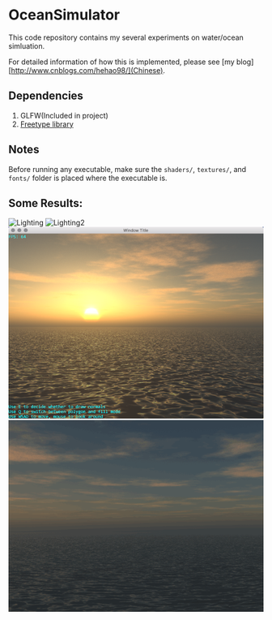 # OceanSimulator
This code repository contains my several experiments on water/ocean simluation.

For detailed information of how this is implemented, please see [my blog][http://www.cnblogs.com/hehao98/](Chinese).

## Dependencies

1. GLFW(Included in project)
2. [Freetype library](https://www.freetype.org/)

## Notes

Before running any executable, make sure the `shaders/`,  `textures/`, and `fonts/` folder is placed where the executable is.

## Some Results:
![Lighting](screenshots/Lighting.gif)
![Lighting2](screenshots/Lighting2.gif)
![Lighting3](screenshots/Lighting3.png)
![Lighting4](screenshots/Lighting4.gif)